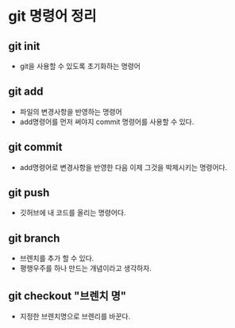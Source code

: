 # git 명령어 정리 

## git init
* git을 사용할 수 있도록 초기화하는 명령어

## git add
* 파일의 변경사항을 반영하는 명령어 
* add명령어를 먼저 써야지 commit 명령어를 사용할 수 있다. 

## git commit 
* add명령어로 변경사항을 반영한 다음 이제 그것을 박제시키는 명령어다. 

## git push 
* 깃허브에 내 코드를 올리는 명령어다. 

## git branch 
* 브렌치를 추가 할 수 있다. 
* 평행우주를 하나 만드는 개념이라고 생각하자. 

## git checkout "브렌치 명"
* 지정한 브렌치명으로 브렌리를 바꾼다. 
